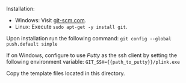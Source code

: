 Installation:
- Windows: Visit [git-scm.com](https://git-scm.com/).
- Linux: Execute `sudo apt-get -y install git`.

Upon installation run the following command:
`git config --global push.default simple`

If on Windows, configure to use *Putty* as the ssh client by setting the following environment variable:
`GIT_SSH={{path_to_putty}}/plink.exe`

Copy the template files located in this directory.
